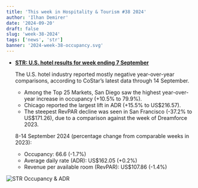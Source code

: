 ```yaml
---
title: 'This week in Hospitality & Tourism #38 2024'
author: 'Ilhan Demirer'
date: '2024-09-20'
draft: false
slug: 'week-38-2024'
tags: ['news', 'str']
banner: '2024-week-38-occupancy.svg'
---
```


- **[STR: U.S. hotel results for week ending 7 September](https://str.com/press-release/us-hotel-results-week-ending-14-september)**

  The U.S. hotel industry reported mostly negative year-over-year comparisons, according to CoStar’s latest data through 14 September.

  - Among the Top 25 Markets, San Diego saw the highest year-over-year increase in occupancy (+10.5% to 79.9%).
  - Chicago reported the largest lift in ADR (+15.5% to US$216.57).
  - The steepest RevPAR decline was seen in San Francisco (-37.2% to US$171.26), due to a comparison against the week of Dreamforce 2023.

  8-14 September 2024 (percentage change from comparable weeks in 2023):

  - Occupancy: 66.6 (-1.7%)
  - Average daily rate (ADR): US$162.05 (+0.2%)
  - Revenue per available room (RevPAR): US$107.86 (-1.4%)

![STR Occupancy & ADR](/images/blogimages/2024-week-38-occupancy.svg)
